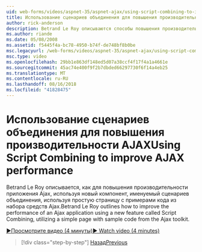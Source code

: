 ```yaml
---
uid: web-forms/videos/aspnet-35/aspnet-ajax/using-script-combining-to-improve-ajax-performance
title: Использование сценариев объединения для повышения производительности AJAX | Документация Майкрософт
author: rick-anderson
description: Betrand Le Roy описываются способы повышения производительности приложения Ajax, используя новый компонент, именуемый сценариев объединения, используя простую страницу с samp...
ms.author: riande
ms.date: 05/08/2008
ms.assetid: f5445f4a-bc78-4950-b74f-de748bf8b0be
msc.legacyurl: /web-forms/videos/aspnet-35/aspnet-ajax/using-script-combining-to-improve-ajax-performance
msc.type: video
ms.openlocfilehash: 29bb1e863df148ed5d07a38ccf4f17f4a1a4661e
ms.sourcegitcommit: 45ac74e400f9f2b7dbded66297730f6f14a4eb25
ms.translationtype: MT
ms.contentlocale: ru-RU
ms.lasthandoff: 08/16/2018
ms.locfileid: "41828475"
---
```

<a name="using-script-combining-to-improve-ajax-performance"></a><span data-ttu-id="8e1f9-103">Использование сценариев объединения для повышения производительности AJAX</span><span class="sxs-lookup"><span data-stu-id="8e1f9-103">Using Script Combining to improve AJAX performance</span></span>
====================
<span data-ttu-id="8e1f9-104">Betrand Le Roy описывается, как для повышения производительности приложения Ajax, используя новый компонент, именуемый сценариев объединения, используя простую страницу с примерами кода из набора средств Ajax.</span><span class="sxs-lookup"><span data-stu-id="8e1f9-104">Betrand Le Roy outlines how to improve the performance of an Ajax application using a new feature called Script Combining, utilizing a simple page with sample code from the Ajax toolkit.</span></span>

[<span data-ttu-id="8e1f9-105">&#9654;Просмотрите видео (4 минуты)</span><span class="sxs-lookup"><span data-stu-id="8e1f9-105">&#9654; Watch video (4 minutes)</span></span>](https://channel9.msdn.com/Blogs/ASP-NET-Site-Videos/using-script-combining-to-improve-ajax-performance)

> [!div class="step-by-step"]
> [<span data-ttu-id="8e1f9-106">Назад</span><span class="sxs-lookup"><span data-stu-id="8e1f9-106">Previous</span></span>](introduction-to-aspnet-ajax-history.md)
